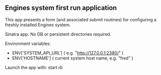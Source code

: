 Engines system first run application
-------

This app presents a form (and associated submit routines) for configuring a freshly installed Engines system.

Sinatra app. No DB or persistent directories required.

Environment variables:
- ENV['SYSTEM_API_URL'] ( e.g. "http://127.0.0.1:2380/" )
- ENV['HOSTNAME'] ( current system host name, e.g. "fred" )

Launch the app with: start.rb

